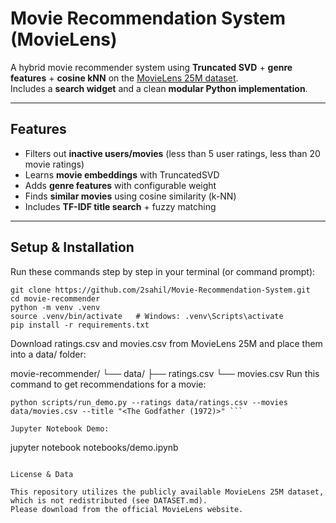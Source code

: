# Movie Recommendation System (MovieLens)

A hybrid movie recommender system using **Truncated SVD** + **genre features** + **cosine kNN** on the [MovieLens 25M dataset](https://grouplens.org/datasets/movielens/25m/).  
Includes a **search widget** and a clean **modular Python implementation**.

---

## Features

- Filters out **inactive users/movies** (less than 5 user ratings, less than 20 movie ratings)
-  Learns **movie embeddings** with TruncatedSVD
-  Adds **genre features** with configurable weight
-  Finds **similar movies** using cosine similarity (k-NN)
-  Includes **TF-IDF title search** + fuzzy matching

---

## Setup & Installation

Run these commands step by step in your terminal (or command prompt):
```
git clone https://github.com/2sahil/Movie-Recommendation-System.git
cd movie-recommender
python -m venv .venv
source .venv/bin/activate   # Windows: .venv\Scripts\activate
pip install -r requirements.txt
```

Download ratings.csv and movies.csv from MovieLens 25M
and place them into a data/ folder:

movie-recommender/
└── data/
    ├── ratings.csv
    └── movies.csv
Run this command to get recommendations for a movie:
```
python scripts/run_demo.py --ratings data/ratings.csv --movies data/movies.csv --title "<The Godfather (1972)>" ```

Jupyter Notebook Demo:
```
jupyter notebook notebooks/demo.ipynb
```

License & Data

This repository utilizes the publicly available MovieLens 25M dataset, which is not redistributed (see DATASET.md).
Please download from the official MovieLens website.
